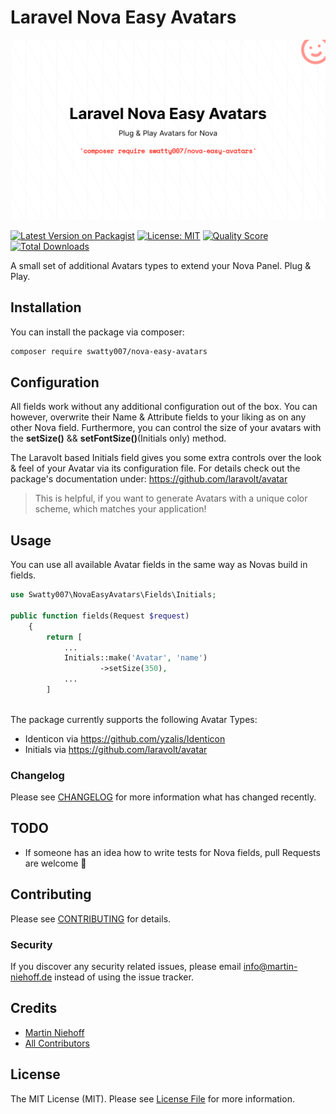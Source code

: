 # Laravel Nova Easy Avatars

![Package Banner](./docs/banner.png "Package Banner")

[![Latest Version on Packagist](https://img.shields.io/packagist/v/swatty007/nova-easy-avatars.svg?style=flat-square)](https://packagist.org/packages/swatty007/nova-easy-avatars)
[![License: MIT](https://img.shields.io/badge/license-MIT-brightgreen.svg?style=flat-square)](https://opensource.org/licenses/MIT)
[![Quality Score](https://img.shields.io/scrutinizer/g/swatty007/nova-easy-avatars.svg?style=flat-square)](https://scrutinizer-ci.com/g/swatty007/nova-easy-avatars)
[![Total Downloads](https://img.shields.io/packagist/dt/swatty007/nova-easy-avatars.svg?style=flat-square)](https://packagist.org/packages/swatty007/nova-easy-avatars)

A small set of additional Avatars types to extend your Nova Panel. Plug & Play.

## Installation

You can install the package via composer:

```bash
composer require swatty007/nova-easy-avatars
```

## Configuration
All fields work without any additional configuration out of the box.
You can however, overwrite their Name & Attribute fields to your liking as on any other Nova field.
Furthermore, you can control the size of your avatars with the **setSize()** && **setFontSize()**(Initials only) method.

The Laravolt based Initials field gives you some extra controls over the look & feel of your Avatar via its configuration file.
For details check out the package's documentation under: https://github.com/laravolt/avatar
> This is helpful, if you want to generate Avatars with a unique color scheme, which matches your application!

## Usage
You can use all available Avatar fields in the same way as Novas build in fields.

``` php
use Swatty007\NovaEasyAvatars\Fields\Initials;

public function fields(Request $request)
    {
        return [
            ...
            Initials::make('Avatar', 'name')
                    ->setSize(350),
            ...
        ]
    
```

The package currently supports the following Avatar Types:
- Identicon via https://github.com/yzalis/Identicon
- Initials via https://github.com/laravolt/avatar

### Changelog

Please see [CHANGELOG](CHANGELOG.md) for more information what has changed recently.

## TODO

- If someone has an idea how to write tests for Nova fields, pull Requests are welcome :monocle_face:

## Contributing

Please see [CONTRIBUTING](CONTRIBUTING.md) for details.

### Security

If you discover any security related issues, please email info@martin-niehoff.de instead of using the issue tracker.

## Credits

- [Martin Niehoff](https://github.com/swatty007)
- [All Contributors](../../contributors)

## License

The MIT License (MIT). Please see [License File](LICENSE.md) for more information.
